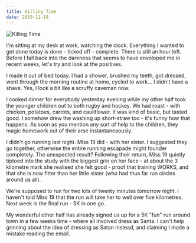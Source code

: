 ```yaml
---
title: Killing Time
date: 2019-11-18
---
```


![Killing Time](https://source.unsplash.com/0gkw_9fy0eQ/1600x900)

I'm sitting at my desk at work, watching the clock. Everything I wanted to get done today is done - ticked off - complete. There is still an hour left. Before I fall back into the darkness that seems to have envoloped me in recent weeks, let's try and look at the positives.

I made it out of bed today. I had a shower, brushed my teeth, got dressed, went through the morning routine at home, cycled to work... I didn't have a shave. Yes, I look a bit like a scruffy caveman now.

I cooked dinner for everybody yesterday evening while my other half took the younger children out to both rugby and hockey. We had roast - with chicken, potatoes, carrots, and cauliflower. It was kind of basic, but tasted good. I somehow drew the washing up short-straw too - it's funny how that happens. As soon as you mention any sort of help to the children, they magic homework out of their arse instantaneaously.

I didn't go running last night. Miss 19 did - with her sister. I suggested they go together, otherwise the entire running escapade might founder completely. The unexpected result? Following their return, Miss 19 quietly tiptoed into the study with the biggest grin on her face - at about the 3 kilometre mark she realised she felt good - proof that training WORKS, and that she is now fitter than her little sister (who had thus far run circles around us all).

We're supposed to run for two lots of twenty minutes tomorrow night. I haven't told Miss 19 that the run will take her to well over five kilometres. Next week is the final run - 5K in one go.

My wonderful other half has already signed us up for a 5K "fun" run around town in a few weeks time - where all involved dress as Santa. I can't help grinning about the idea of dressing as Satan instead, and claiming I made a mistake reading the email.